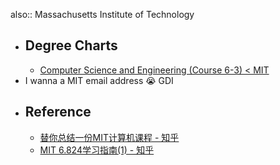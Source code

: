 also:: Massachusetts Institute of Technology

- ## Degree Charts
  - [Computer Science and Engineering (Course 6-3) < MIT](http://catalog.mit.edu/degree-charts/computer-science-engineering-course-6-3/)
- I wanna a MIT email address 😭 GDI
- ## Reference
  - [替你总结一份MIT计算机课程 - 知乎](https://zhuanlan.zhihu.com/p/112763953)
  - [MIT 6.824学习指南(1) - 知乎](https://zhuanlan.zhihu.com/p/34680235)